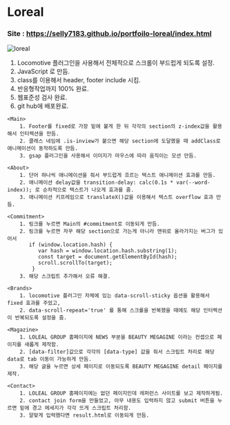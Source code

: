 # Loreal
### Site : https://selly7183.github.io/portfoilo-loreal/index.html
![loreal](https://user-images.githubusercontent.com/88068412/210552343-d059c391-55a4-4033-9258-1c5c715e0519.png)

1. Locomotive 플러그인을 사용해서 전체적으로 스크롤이 부드럽게 되도록 설정.
2. JavaScript 로 만듬.
3. class를 이용해서 header, footer include 시킴.
4. 반응형작업까지 100% 완료.
5. 웹표준성 검사 완료.
6. git hub에 배포완료.
>
    <Main>
        1. Footer를 fixed로 가장 밑에 붙게 한 뒤 각각의 section의 z-index값을 활용해서 인터렉션을 만듬.
        2. 클래스 네임에 .is-inview가 붙으면 해당 section에 도달했을 때 addClass로 애니메이션이 동작하도록 만듬.
        3. gsap 플러그인을 사용해서 이미지가 마우스에 따라 움직이는 모션 만듬.
> 
    <About>
        1. 단어 하나씩 애니메이션을 줘서 부드럽게 흐르는 텍스트 애니메이션 효과를 만듬.
        2. 애니메이션 delay값을 transition-delay: calc(0.1s * var(--word-index)); 로 순차적으로 텍스트가 나오게 효과를 줌.
        3. 애니메이션 키프레임으로 translateX()값을 이용해서 텍스트 overflow 효과 만듬.
>   
    <Commitment>
        1. 링크를 누르면 Main의 #commitment로 이동되게 만듬.
        2. 링크를 누르면 자꾸 해당 section으로 가는게 아니라 맨위로 올라가지는 버그가 있어서
           if (window.location.hash) {
              var hash = window.location.hash.substring(1);
              const target = document.getElementById(hash);
              scroll.scrollTo(target);
            }
        3. 해당 스크립트 추가해서 오류 해결.
>   
    <Brands>
        1. locomotive 플러그인 자체에 있는 data-scroll-sticky 옵션을 활용해서 fixed 효과를 주었고,
        2. data-scroll-repeat='true' 를 통해 스크롤을 반복했을 때에도 해당 인터렉션이 반복되도록 설정을 줌.
 >
    <Magazine>
        1. LOLEAL GROUP 홈페이지에 NEWS 부분을 BEAUTY MEGAGINE 이라는 컨셉으로 페이지를 새롭게 제작함.
        2. [data-filter]값으로 각각의 [data-type] 값을 줘서 스크립트 처리로 해당 data로 tab 이동이 가능하게 만듬.
        3. 해당 글을 누르면 상세 페이지로 이동되도록 BEAUTY MEGAGINE detail 페이지를 제작.
>  
    <Contact>
        1. LOLEAL GROUP 홈페이지에는 없던 페이지인데 레퍼런스 사이트를 보고 제작하게됨.
        2. contact join form을 만들었고, 아무 내용도 입력하지 않고 submit 버튼을 누르면 밑에 경고 메세지가 각각 뜨게 스크립트 처리함.
        3. 알맞게 입력했다면 result.html로 이동되게 만듬.
  
  
  
